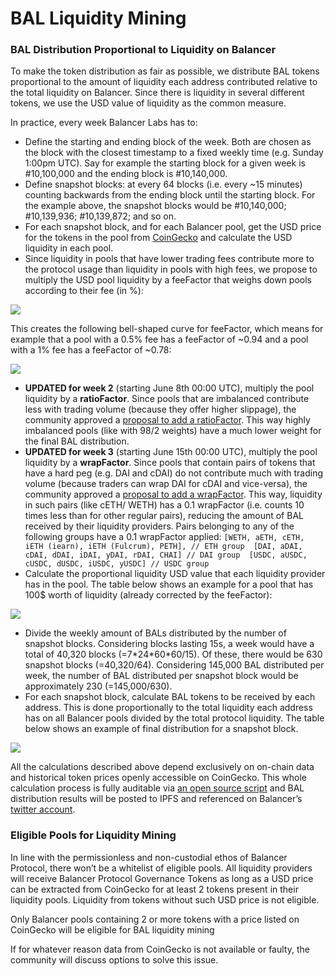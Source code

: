 # BAL Liquidity Mining

### BAL Distribution Proportional to Liquidity on Balancer <a id="353e"></a>

To make the token distribution as fair as possible, we distribute BAL tokens proportional to the amount of liquidity each address contributed relative to the total liquidity on Balancer. Since there is liquidity in several different tokens, we use the USD value of liquidity as the common measure.

In practice, every week Balancer Labs has to:

* Define the starting and ending block of the week. Both are chosen as the block with the closest timestamp to a fixed weekly time \(e.g. Sunday 1:00pm UTC\). Say for example the starting block for a given week is \#10,100,000 and the ending block is \#10,140,000. 
* Define snapshot blocks: at every 64 blocks \(i.e. every ~15 minutes\) counting backwards from the ending block until the starting block. For the example above, the snapshot blocks would be \#10,140,000; \#10,139,936; \#10,139,872; and so on. 
* For each snapshot block, and for each Balancer pool, get the USD price for the tokens in the pool from [CoinGecko](https://www.coingecko.com/api/documentations/v3#/contract/get_coins__id__contract__contract_address__market_chart_) and calculate the USD liquidity in each pool. 
* Since liquidity in pools that have lower trading fees contribute more to the protocol usage than liquidity in pools with high fees, we propose to multiply the USD pool liquidity by a feeFactor that weighs down pools according to their fee \(in %\):

![](https://miro.medium.com/max/980/1*3v3dcbR5t2m1JslUwrM2Jw@2x.png)

This creates the following bell-shaped curve for feeFactor, which means for example that a pool with a 0.5% fee has a feeFactor of ~0.94 and a pool with a 1% fee has a feeFactor of ~0.78:

![](https://miro.medium.com/max/2724/1*07aShFlZ136DIIx8ltsWPA@2x.png)

* **UPDATED for week 2** \(starting June 8th 00:00 UTC\), multiply the pool liquidity by a **ratioFactor**. Since pools that are imbalanced contribute less with trading volume \(because they offer higher slippage\), the community approved a [proposal to add a ratioFactor](https://forum.balancer.finance/t/introduction-of-a-weight-ratio-factor-in-liquidity-mining/15). This way highly imbalanced pools \(like with 98/2 weights\) have a much lower weight for the final BAL distribution. 
* **UPDATED for week 3** \(starting June 15th 00:00 UTC\), multiply the pool liquidity by a **wrapFactor**. Since pools that contain pairs of tokens that have a hard peg \(e.g. DAI and cDAI\) do not contribute much with trading volume \(because traders can wrap DAI for cDAI and vice-versa\), the community approved a [proposal to add a wrapFactor](https://forum.balancer.finance/t/wrapfactor-penalizing-pairs-of-equivalent-tokens-in-liquidity-mining/28/3). This way, liquidity in such pairs \(like cETH/ WETH\) has a 0.1 wrapFactor \(i.e. counts 10 times less than for other regular pairs\), reducing the amount of BAL received by their liquidity providers. Pairs belonging to any of the following groups have a 0.1 wrapFactor applied: `[WETH, aETH, cETH, iETH (iearn), iETH (Fulcrum), PETH], // ETH group  [DAI, aDAI, cDAI, dDAI, iDAI, yDAI, rDAI, CHAI] // DAI group  [USDC, aUSDC, cUSDC, dUSDC, iUSDC, yUSDC] // USDC group`  
* Calculate the proportional liquidity USD value that each liquidity provider has in the pool. The table below shows an example for a pool that has 100$ worth of liquidity \(already corrected by the feeFactor\):

![](https://miro.medium.com/max/1472/1*2EM2KXgvt48qVK8FKQRmcw@2x.png)

* Divide the weekly amount of BALs distributed by the number of snapshot blocks. Considering blocks lasting 15s, a week would have a total of 40,320 blocks \(=7\*24\*60\*60/15\). Of these, there would be 630 snapshot blocks \(=40,320/64\). Considering 145,000 BAL distributed per week, the number of BAL distributed per snapshot block would be approximately 230 \(=145,000/630\). 
* For each snapshot block, calculate BAL tokens to be received by each address. This is done proportionally to the total liquidity each address has on all Balancer pools divided by the total protocol liquidity. The table below shows an example of final distribution for a snapshot block.

![](https://miro.medium.com/max/1492/1*MvfWrMI2PovCLJiwaQr6EQ@2x.png)

All the calculations described above depend exclusively on on-chain data and historical token prices openly accessible on CoinGecko. This whole calculation process is fully auditable via [an open source script](https://github.com/balancer-labs) and BAL distribution results will be posted to IPFS and referenced on Balancer’s [twitter account](https://twitter.com/BalancerLabs).

### Eligible Pools for Liquidity Mining <a id="84fc"></a>

In line with the permissionless and non-custodial ethos of Balancer Protocol, there won’t be a whitelist of eligible pools. All liquidity providers will receive Balancer Protocol Governance Tokens as long as a USD price can be extracted from CoinGecko for at least 2 tokens present in their liquidity pools. Liquidity from tokens without such USD price is not eligible.

Only Balancer pools containing 2 or more tokens with a price listed on CoinGecko will be eligible for BAL liquidity mining

If for whatever reason data from CoinGecko is not available or faulty, the community will discuss options to solve this issue.

